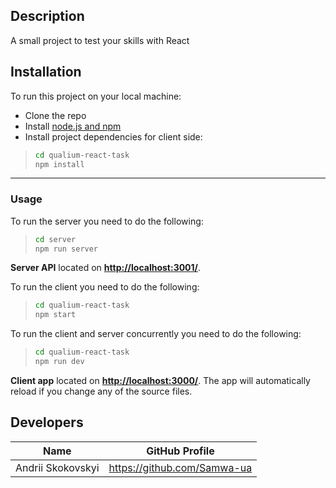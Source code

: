 ## Description

A small project to test your skills with React

## Installation

To run this project on your local machine:

- Clone the repo
- Install [node.js and npm](https://nodejs.org/)
- Install project dependencies for client side:

> ```bash
> cd qualium-react-task
> npm install
> ```

---

### Usage

To run the server you need to do the following:

> ```bash
> cd server
> npm run server
> ```

**Server API** located on **<http://localhost:3001/>**.

To run the client you need to do the following:

> ```bash
> cd qualium-react-task
> npm start
> ```

To run the client and server concurrently you need to do the following:

> ```bash
> cd qualium-react-task
> npm run dev
> ```

**Client app** located on **<http://localhost:3000/>**. The app will automatically reload if you change any of the source files.

## Developers

| Name              | GitHub Profile                |
| ----------------- | ----------------------------- |
| Andrii Skokovskyi | <https://github.com/Samwa-ua> |
